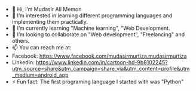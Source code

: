 - 👋 Hi, I’m Mudasir Ali Memon 
- 👀 I’m interested in learning different programming languages and implementing them practically.
- 🌱 I’m currently learning "Machine learning", "Web Development.
- 💞️ I’m looking to collaborate on "Web development", "Freelancing" and others.
- 📫 You can reach me at:
- Facebook:
https://www.facebook.com/mudasirmurtiza.mudasirmurtiza
- LinkedIn:
https://www.linkedin.com/in/cartoon-hd-9b8102245?utm_source=share&utm_campaign=share_via&utm_content=profile&utm_medium=android_app
- ⚡ Fun fact: The first programing language I started with was "Python"

<!---
MudasirMemon/MudasirMemon is a ✨ special ✨ repository because its `README.md` (this file) appears on your GitHub profile.
You can click the Preview link to take a look at your changes.
--->

